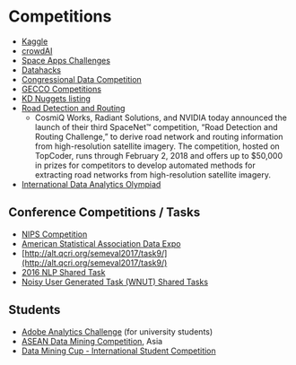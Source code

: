 # Competitions

* [Kaggle](https://www.kaggle.com/competitions)
* [crowdAI](https://www.crowdai.org)  
* [Space Apps Challenges](https://2017.spaceappschallenge.org/challenges/)
* [Datahacks](https://datahack.analyticsvidhya.com/contest/practice-problem-age-detection/)
* [Congressional Data Competition](https://www.challenge.gov/list/)
* [GECCO Competitions](http://gecco-2018.sigevo.org/index.html/tiki-index.php?page=Competitions)
* [KD Nuggets listing](https://www.kdnuggets.com/competitions/)
* [Road Detection and Routing](https://www.iqt.org/cosmiq-works-radiant-solutions-and-nvidia-announce-third-spacenettm-competition-road-detection-and-routing-challenge/#new_tab)
  - CosmiQ Works, Radiant Solutions, and NVIDIA today announced the launch of their third SpaceNet™ competition, “Road Detection and Routing Challenge,” to derive road network and routing information from high-resolution satellite imagery. The competition, hosted on TopCoder, runs through February 2, 2018 and offers up to $50,000 in prizes for competitors to develop automated methods for extracting road networks from high-resolution satellite imagery.
* [International Data Analytics Olympiad](http://idao.world/)

## Conference Competitions / Tasks
* [NIPS Competition](https://nips.cc/Conferences/2018/CallForCompetitions)
* [American Statistical Association Data Expo](http://community.amstat.org/stat-computing/data-expo/data-expo-2018)
* [http://alt.qcri.org/semeval2017/task9/](http://alt.qcri.org/semeval2017/task9/)
* [2016 NLP Shared Task](https://www.i2b2.org/NLP/RDoCforPsychiatry/PreviousChallenges.php)
* [Noisy User Generated Task (WNUT) Shared Tasks](http://noisy-text.github.io/2017/)


## Students
* [Adobe Analytics Challenge](http://adobeanalyticschallenge.com/) (for university students)
* [ASEAN Data Mining Competition](https://www.youthop.com/competitions/asean-date-science-competition-2018), Asia
* [Data Mining Cup - International Student Competition](https://www.data-mining-cup.com/)




